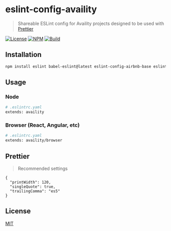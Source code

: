 # eslint-config-availity

> Shareable ESLint config for Availity projects designed to be used with [Prettier](https://github.com/prettier/prettier)

[![License](https://img.shields.io/badge/license-MIT-blue.svg?style=flat-square&label=license)](http://opensource.org/licenses/MIT)
[![NPM](http://img.shields.io/npm/v/eslint-config-availity.svg?style=flat-square&label=npm)](https://npmjs.org/package/eslint-config-availity)
[![Build](https://img.shields.io/travis/Availity/eslint-config-availity.svg?style=flat-square&label=build)](https://travis-ci.org/Availity/eslint-config-availity)

## Installation

```bash
npm install eslint babel-eslint@latest eslint-config-airbnb-base eslint-config-airbnb eslint-config-prettier eslint-config-availity@next eslint-plugin-react eslint-plugin-promise eslint-plugin-import eslint-plugin-jsx-a11y@latest  --save-dev
```


## Usage

### Node
```bash
# .eslintrc.yaml
extends: availity
```

### Browser (React, Angular, etc)
```bash
# .eslintrc.yaml
extends: availity/browser
```

## Prettier
> Recommended settings
```
{
  "printWidth": 120,
  "singleQuote": true,
  "trailingComma": "es5"
}
```

## License
[MIT](./LICENSE)
